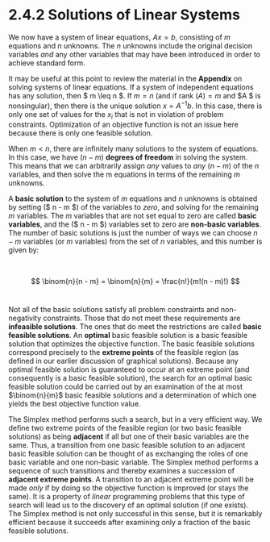 # 2.4.2 Solutions of Linear Systems

We now have a system of linear equations, $Ax  =  b$, consisting of $m$ equations and $n$ unknowns. The $n$ unknowns include the original decision variables *and* any other variables that may have been introduced in order to achieve standard form.

It may be useful at this point to review the material in the **Appendix** on solving systems of linear equations. If a system of independent equations has any solution, then $ m \leq n $. If $m = n$ (and if rank $(A) = m$ and $A $ is nonsingular), then there is the unique solution $x = A^{-1}b$.  In this case, there is only one set of values for the $x_i$ that is not in violation of problem constraints. Optimization of an objective function is not an issue here because there is only one feasible solution.


When $m < n$, there are infinitely many solutions to the system of equations. In this case, we have ($n - m$) **degrees of freedom** in solving the system. This means that we can arbitrarily assign *any* values to *any* ($n - m$) of the $n$ variables,  and then solve the m equations in terms of the remaining $m$ unknowns.

A **basic solution** to the system of $m$ equations and $n$ unknowns is obtained by setting ($ n - m $) of the variables to *zero*, and solving for the remaining $m$ variables. The $m$ variables that are not set equal to zero are called **basic variables**, and the ($ n - m $) variables set to zero are **non-basic variables**. The number of basic solutions is just the number of ways we can choose $n - m$ variables (or $m$ variables) from the set of $n$ variables, and this number is given by:

<br />

$$
\binom{n}{n - m} = \binom{n}{m} = \frac{n!}{m!(n - m)!}
$$
<br />

Not all of the basic solutions satisfy all problem constraints and non-negativity constraints. 
Those that do not meet these requirements are **infeasible solutions**. The ones that do meet the restrictions are called **basic feasible solutions**. An **optimal** basic feasible solution is a basic feasible solution that optimizes the objective function. The basic feasible solutions correspond precisely to the **extreme points** of the feasible region (as defined in our earlier discussion of graphical solutions). Because any optimal feasible solution is guaranteed to occur at an extreme point (and consequently is a basic feasible solution), the search for an optimal basic feasible solution could be carried out by an examination of the at most $\binom{n}{m}$ basic feasible solutions and a determination of which one yields the best objective function value.

The Simplex method performs such a search, but in a very efficient way. We define two extreme points of the feasible region (or two basic feasible solutions) as being **adjacent** if all but one of their basic variables are the same. Thus, a transition from one basic feasible solution to an adjacent basic feasible solution can be thought of as exchanging the roles of one basic variable and one non-basic variable. The Simplex method performs a sequence of such transitions and thereby examines a succession of **adjacent extreme points**. A transition to an adjacent extreme point will be made *only* if by doing so the objective function is improved (or stays the same). It is a property of *linear* programming problems that this type of search will lead us to the discovery of an optimal solution (if one exists). The Simplex method is not only successful in this sense, but it is remarkably efficient because it succeeds after examining only a fraction of the basic feasible solutions.